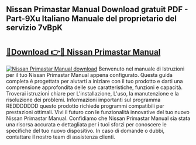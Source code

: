## Nissan Primastar Manual Download gratuit PDF - Part-9Xu Italiano Manuale del proprietario del servizio 7vBpK

# <h2><a href="http://dfdhav.blite.top/?on=Nissan+Primastar+Manual">🔗Download 👉🔴 Nissan Primastar Manual</a></h2>

[![Nissan Primastar Manual download](https://i.imgur.com/lujVjoI.png)](http://dfdhav.blite.top/?on=Nissan+Primastar+Manual)
Benvenuto nel manuale di Istruzioni per il tuo Nissan Primastar Manual appena configurato. Questa guida completa è progettata per aiutarti a iniziare con il tuo prodotto e darti una comprensione approfondita delle sue caratteristiche, funzioni e capacità. Troverai istruzioni chiare per L'installazione, L'uso, la manutenzione e la risoluzione dei problemi. Informazioni importanti sul programma REDDDDDDD questo prodotto richiede programmi compatibili per prestazioni ottimali. Vivi il futuro con le funzionalità innovative del tuo nuovo Nissan Primastar Manual. Confidiamo che Nissan Primastar Manual sia stata una risorsa accurata e dettagliata per i tuoi sforzi per conoscere le specifiche del tuo nuovo dispositivo. In caso di domande o dubbi, contattare il nostro team di assistenza clienti.

